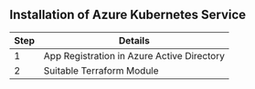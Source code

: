 ## Installation of Azure Kubernetes Service

| Step | Details |
| ----------- | ----------- |
| 1 | App Registration in Azure Active Directory |
| 2 | Suitable Terraform Module |
